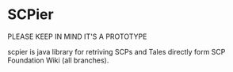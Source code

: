 # SCPier
PLEASE KEEP IN MIND IT'S A PROTOTYPE

scpier is java library for retriving SCPs and Tales directly form SCP Foundation Wiki (all branches).


